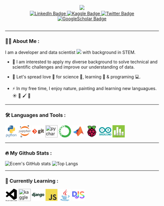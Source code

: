 <div id="header" align="center">
  <img src="https://media.tenor.com/drzSGxNJG3sAAAAi/cbse-tayari.gif" width="200"/>
</div>

<div id="badges" align="center">
  <a href="https://www.linkedin.com/in/ecem-aydin-a3586b238/">
    <img src="https://img.shields.io/badge/LinkedIn-blue?style=for-the-badge&logo=linkedin&logoColor=white" alt="LinkedIn Badge"/>
  </a>
    <a href="https://www.kaggle.com/ea35neuro">
    <img src="https://img.shields.io/badge/Kaggle-white?style=for-the-badge&logo=Kaggle&logoColor=blue" alt="Kaggle Badge"/>
  </a>
  <a href="https://twitter.com/eceem_aydin">
    <img src="https://img.shields.io/badge/Twitter-blue?style=for-the-badge&logo=twitter&logoColor=white" alt="Twitter Badge"/>
  </a>
    <a href="https://scholar.google.com/citations?user=7GQJve0AAAAJ&hl=en">
    <img src="https://img.shields.io/badge/GoogleScholar-white?style=for-the-badge&logo=GoogleScholar" alt="GoogleScholar Badge"/>
  </a>
</div>


<div id="badges" align="center">
   <img src="https://komarev.com/ghpvc/?username=ea35&style=flat-square&color=orange" alt=""/>
</div>

---

### :woman_technologist: About Me :
I am a developer and data scientist <img src="https://media.giphy.com/media/WUlplcMpOCEmTGBtBW/giphy.gif" width="30"> with background in STEM. 

- 📌 I am interested to apply my diverse background to solve technical and scientific challenges and improve our understanding of data. 

- 🎯 Let's spread love 💜 for science :telescope:, learning :seedling: & programing :computer:.

- :zap: In my free time, I enjoy nature, painting and learning new languagues. :sunny: :running: :paintbrush: :book: 

---

### :hammer_and_wrench: Languages and Tools :

<div>
  <img src="https://github.com/devicons/devicon/blob/master/icons/python/python-original-wordmark.svg" title="Python" **alt="Python" width="40" height="40"/>
  <img src="https://github.com/devicons/devicon/blob/master/icons/jupyter/jupyter-original-wordmark.svg" title="jupyter" **alt="jupyter" width="40" height="40"/>
  <img src="https://github.com/devicons/devicon/blob/master/icons/git/git-original-wordmark.svg" title="Git" **alt="Git" width="40" height="40"/>
  <img src="https://miro.medium.com/max/1200/1*6Dhu1H4t028lOGbaZuyRCw.png" title="pycharm" **alt="pycharm" width="40" height="40"/>
  <img src="https://github.com/devicons/devicon/blob/master/icons/anaconda/anaconda-original.svg" title="Anaconda" **alt="Anaconda" width="40" height="40"/>
  <img src="https://github.com/devicons/devicon/blob/master/icons/matlab/matlab-original.svg" title="matlab" **alt="matlab" width="40" height="40"/>
  <img src="https://github.com/devicons/devicon/blob/master/icons/raspberrypi/raspberrypi-original.svg" title="raspberry" **alt="raspberry" width="40" height="40"/>
  <img src="https://github.com/devicons/devicon/blob/master/icons/arduino/arduino-original-wordmark.svg" title="arduino" **alt="arduino" width="40" height="40"/>
  <img src="https://github.com/devicons/devicon/blob/master/icons/minitab/minitab-original.svg" title="minitab" **alt="minitab" width="40" height="40"/>
</div> 

---
  
### :fire: My Github Stats :

![Ecem's GitHub stats](https://github-readme-stats.vercel.app/api?username=ea35&show_icons=true&theme=buefy)
![Top Langs](https://github-readme-stats.vercel.app/api/top-langs/?username=ea35&layout=compact&theme=buefy)

---

### 🧠 Currently Learning :

<div>
  <img src="https://github.com/devicons/devicon/blob/master/icons/vscode/vscode-plain-wordmark.svg" title="vscode" **alt="vscode" width="40" height="40"/>
  <img src="https://cdn4.iconfinder.com/data/icons/logos-and-brands/512/189_Kaggle_logo_logos-1024.png" title="kaggle" **alt="kaggle" width="40" height="40"/>
  <img src="https://github.com/devicons/devicon/blob/master/icons/django/django-plain-wordmark.svg" title="django" **alt="django" width="40" height="40"/>
  <img src="https://github.com/devicons/devicon/blob/master/icons/javascript/javascript-original.svg" title="javascript" **alt="javascript" width="40" height="40"/>
  <img src="https://github.com/devicons/devicon/blob/master/icons/java/java-original.svg" title="java" **alt="java" width="40" height="40"/>
  <img src="https://github.com/devicons/devicon/blob/master/icons/discordjs/discordjs-original.svg" title="discordjs" **alt="discordjs" width="40" height="40"/>
<div>
